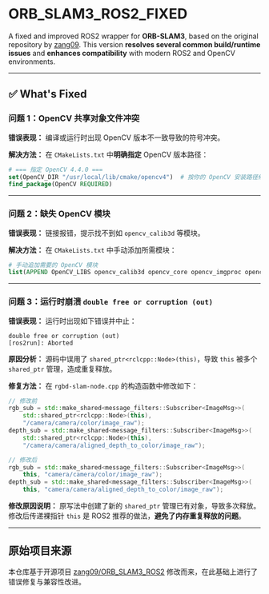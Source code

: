 # ORB_SLAM3_ROS2_FIXED

A fixed and improved ROS2 wrapper for **ORB-SLAM3**, based on the original repository by [zang09](https://github.com/zang09/ORB_SLAM3_ROS2).
 This version **resolves several common build/runtime issues** and **enhances compatibility** with modern ROS2 and OpenCV environments.

------

## ✅ What's Fixed

### 问题 1：OpenCV 共享对象文件冲突

**错误表现：**
 编译或运行时出现 OpenCV 版本不一致导致的符号冲突。

**解决方法：**
 在 `CMakeLists.txt` 中**明确指定** OpenCV 版本路径：

```cmake
# === 指定 OpenCV 4.4.0 ===
set(OpenCV_DIR "/usr/local/lib/cmake/opencv4")  # 按你的 OpenCV 安装路径修改
find_package(OpenCV REQUIRED)
```

------

### 问题 2：缺失 OpenCV 模块

**错误表现：**
 链接报错，提示找不到如 `opencv_calib3d` 等模块。

**解决方法：**
 在 `CMakeLists.txt` 中手动添加所需模块：

```cmake
# 手动追加需要的 OpenCV 模块
list(APPEND OpenCV_LIBS opencv_calib3d opencv_core opencv_imgproc opencv_highgui)
```

------

### 问题 3：运行时崩溃 `double free or corruption (out)`

**错误表现：**
 运行时出现如下错误并中止：

```
double free or corruption (out)
[ros2run]: Aborted
```

**原因分析：**
 源码中误用了 `shared_ptr<rclcpp::Node>(this)`，导致 `this` 被多个 `shared_ptr` 管理，造成重复释放。

**修复方法：**
 在 `rgbd-slam-node.cpp` 的构造函数中修改如下：

```cpp
// 修改前
rgb_sub = std::make_shared<message_filters::Subscriber<ImageMsg>>(
    std::shared_ptr<rclcpp::Node>(this),
    "/camera/camera/color/image_raw");
depth_sub = std::make_shared<message_filters::Subscriber<ImageMsg>>(
    std::shared_ptr<rclcpp::Node>(this),
    "/camera/camera/aligned_depth_to_color/image_raw");

// 修改后
rgb_sub = std::make_shared<message_filters::Subscriber<ImageMsg>>(
    this, "camera/camera/color/image_raw");
depth_sub = std::make_shared<message_filters::Subscriber<ImageMsg>>(
    this, "camera/camera/aligned_depth_to_color/image_raw");
```

**修改原因说明：**
 原写法中创建了新的 `shared_ptr` 管理已有对象，导致多次释放。
 修改后传递裸指针 `this` 是 ROS2 推荐的做法，**避免了内存重复释放的问题**。

------

## 原始项目来源

本仓库基于开源项目 [zang09/ORB_SLAM3_ROS2](https://github.com/zang09/ORB_SLAM3_ROS2) 修改而来，在此基础上进行了错误修复与兼容性改进。